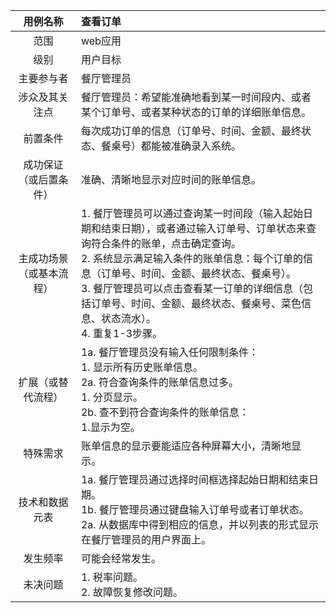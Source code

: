 

|     用例名称     | 查看订单                                     |
| :----------: | :--------------------------------------- |
|      范围      | web应用                                    |
|      级别      | 用户目标                                     |
|    主要参与者     | 餐厅管理员                                    |
|   涉众及其关注点    | 餐厅管理员：希望能准确地看到某一时间段内、或者某个订单号、或者某种状态的订单的详细账单信息。 |
|     前置条件     | 每次成功订单的信息（订单号、时间、金额、最终状态、餐桌号）都能被准确录入系统。  |
| 成功保证（或后置条件）  | 准确、清晰地显示对应时间的账单信息。                       |
| 主成功场景（或基本流程） | 1. 餐厅管理员可以通过查询某一时间段（输入起始日期和结束日期），或者通过输入订单号、订单状态来查询符合条件的账单，点击确定查询。<br>2. 系统显示满足输入条件的账单信息：每个订单的信息（订单号、时间、金额、最终状态、餐桌号）。<br>3. 餐厅管理员可以点击查看某一订单的详细信息（包括订单号、时间、金额、最终状态、餐桌号、菜色信息、状态流水）。<br>4. 重复1-3步骤。 |
|  扩展（或替代流程）   | 1a. 餐厅管理员没有输入任何限制条件：<br>    1. 显示所有历史账单信息。<br>2a. 符合查询条件的账单信息过多。<br>    1. 分页显示。<br>2b. 查不到符合查询条件的账单信息：<br>    1.显示为空。 |
|     特殊需求     | 账单信息的显示要能适应各种屏幕大小，清晰地显示。                 |
|   技术和数据元表    | 1a. 餐厅管理员通过选择时间框选择起始日期和结束日期。<br>1b. 餐厅管理员通过键盘输入订单号或者订单状态。<br>2a. 从数据库中得到相应的信息，并以列表的形式显示在餐厅管理员的用户界面上。 |
|     发生频率     | 可能会经常发生。                                 |
|     未决问题     | 1. 税率问题。<br>2. 故障恢复修改问题。                 |